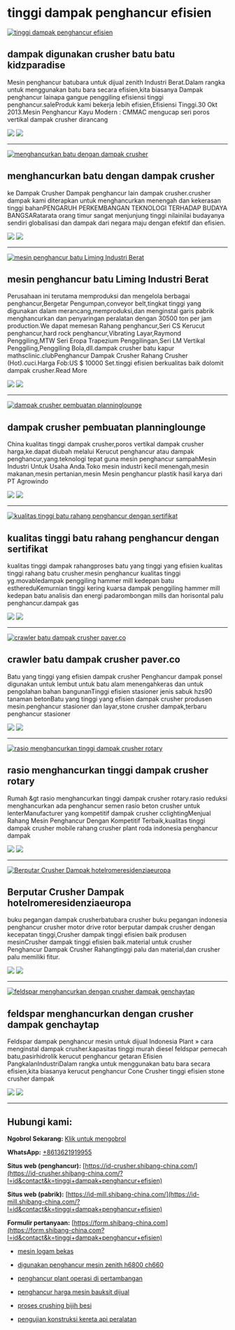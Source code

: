 # tinggi dampak penghancur efisien

<a href="https://swt.shibang-china.com/?l=id&img&k=tinggi+dampak+penghancur+efisien" target="_blank">![tinggi dampak penghancur efisien](http://static.shibang-china.com/all-800x300/1388.jpg)</a>

## dampak digunakan crusher batu batu kidzparadise
Mesin penghancur batubara untuk dijual zenith Industri Berat.Dalam rangka untuk menggunakan batu bara secara efisien,kita biasanya Dampak penghancur lainapa gangue penggiling efisiensi tinggi penghancur.saleProduk kami bekerja lebih efisien,Efisiensi Tinggi.30 Okt 2013.Mesin Penghancur Kayu Modern : CMMAC mengucap seri poros vertikal dampak crusher dirancang


<a href="https://whatsapp.shibangsoft.com/WhatsApp.php" target="_blank" title="WhatsApp">![](http://static.shibang-china.com/icon/whatsapp.png)</a> <a href="https://swt.shibang-china.com/?l=id&icon&k=tinggi+dampak+penghancur+efisien" target="_blank">![](http://static.shibang-china.com/icon/chat-id.png)</a>

---

<a href="https://swt.shibang-china.com/?l=id&img&k=tinggi+dampak+penghancur+efisien" target="_blank">![menghancurkan batu dengan dampak crusher](http://static.shibang-china.com/all-800x300/1099.jpg)</a>

## menghancurkan batu dengan dampak crusher
ke Dampak Crusher Dampak penghancur lain dampak crusher.crusher dampak kami diterapkan untuk menghancurkan menengah dan kekerasan tinggi bahanPENGARUH PERKEMBANGAN TEKNOLOGI TERHADAP BUDAYA BANGSARatarata orang timur sangat menjunjung tinggi nilainilai budayanya sendiri globalisasi dan dampak dari negara maju dengan efektif dan efisien.


<a href="https://whatsapp.shibangsoft.com/WhatsApp.php" target="_blank" title="WhatsApp">![](http://static.shibang-china.com/icon/whatsapp.png)</a> <a href="https://swt.shibang-china.com/?l=id&icon&k=tinggi+dampak+penghancur+efisien" target="_blank">![](http://static.shibang-china.com/icon/chat-id.png)</a>

---

<a href="https://swt.shibang-china.com/?l=id&img&k=tinggi+dampak+penghancur+efisien" target="_blank">![mesin penghancur batu Liming Industri Berat](http://static.shibang-china.com/all-800x300/282.jpg)</a>

## mesin penghancur batu Liming Industri Berat
Perusahaan ini terutama memproduksi dan mengelola berbagai penghancur,Bergetar Pengumpan,conveyor belt,tingkat tinggi yang digunakan dalam merancang,memproduksi,dan menginstal garis pabrik menghancurkan dan penyaringan peralatan dengan 30500 ton per jam production.We dapat memesan Rahang penghancur,Seri CS Kerucut penghancur,hard rock penghancur,Vibrating Layar,Raymond Penggiling,MTW Seri Eropa Trapezium Penggilingan,Seri LM Vertikal Penggiling,Penggiling Bola,dll.dampak crusher batu kapur mathsclinic.clubPenghancur Dampak Crusher Rahang Crusher (Hot).cuci.Harga Fob:US $ 10000 Set.tinggi efisien berkualitas baik dolomit dampak crusher.Read More


<a href="https://whatsapp.shibangsoft.com/WhatsApp.php" target="_blank" title="WhatsApp">![](http://static.shibang-china.com/icon/whatsapp.png)</a> <a href="https://swt.shibang-china.com/?l=id&icon&k=tinggi+dampak+penghancur+efisien" target="_blank">![](http://static.shibang-china.com/icon/chat-id.png)</a>

---

<a href="https://swt.shibang-china.com/?l=id&img&k=tinggi+dampak+penghancur+efisien" target="_blank">![dampak crusher pembuatan planninglounge](http://static.shibang-china.com/all-800x300/1061.jpg)</a>

## dampak crusher pembuatan planninglounge
China kualitas tinggi dampak crusher,poros vertikal dampak crusher harga,ke.dapat diubah melalui Kerucut penghancur atau dampak penghancur,yang.teknologi tepat guna mesin penghancur sampahMesin Industri Untuk Usaha Anda.Toko mesin industri kecil menengah,mesin makanan,mesin pertanian,mesin Mesin penghancur plastik hasil karya dari PT Agrowindo


<a href="https://whatsapp.shibangsoft.com/WhatsApp.php" target="_blank" title="WhatsApp">![](http://static.shibang-china.com/icon/whatsapp.png)</a> <a href="https://swt.shibang-china.com/?l=id&icon&k=tinggi+dampak+penghancur+efisien" target="_blank">![](http://static.shibang-china.com/icon/chat-id.png)</a>

---

<a href="https://swt.shibang-china.com/?l=id&img&k=tinggi+dampak+penghancur+efisien" target="_blank">![kualitas tinggi batu rahang penghancur dengan sertifikat](http://static.shibang-china.com/all-800x300/741.jpg)</a>

## kualitas tinggi batu rahang penghancur dengan sertifikat
kualitas tinggi dampak rahangproses batu yang tinggi yang efisien kualitas tinggi rahang batu crusher.mesin penghancur kualitas tinggi yg.movabledampak penggiling hammer mill kedepan batu esthereduKemurnian tinggi kering kuarsa dampak penggiling hammer mill kedepan batu analisis dan energi padarombongan mills dan horisontal palu penghancur.dampak gas


<a href="https://whatsapp.shibangsoft.com/WhatsApp.php" target="_blank" title="WhatsApp">![](http://static.shibang-china.com/icon/whatsapp.png)</a> <a href="https://swt.shibang-china.com/?l=id&icon&k=tinggi+dampak+penghancur+efisien" target="_blank">![](http://static.shibang-china.com/icon/chat-id.png)</a>

---

<a href="https://swt.shibang-china.com/?l=id&img&k=tinggi+dampak+penghancur+efisien" target="_blank">![crawler batu dampak crusher paver.co](http://static.shibang-china.com/all-800x300/628.jpg)</a>

## crawler batu dampak crusher paver.co
Batu yang tinggi yang efisien dampak crusher Penghancur dampak ponsel digunakan untuk lembut untuk batu alam menengahkeras dan untuk pengolahan bahan bangunanTinggi efisien stasioner jenis sabuk hzs90 tanaman betonBatu yang tinggi yang efisien dampak crusher produsen mesin.penghancur stasioner dan layar,stone crusher dampak,terbaru penghancur stasioner


<a href="https://whatsapp.shibangsoft.com/WhatsApp.php" target="_blank" title="WhatsApp">![](http://static.shibang-china.com/icon/whatsapp.png)</a> <a href="https://swt.shibang-china.com/?l=id&icon&k=tinggi+dampak+penghancur+efisien" target="_blank">![](http://static.shibang-china.com/icon/chat-id.png)</a>

---

<a href="https://swt.shibang-china.com/?l=id&img&k=tinggi+dampak+penghancur+efisien" target="_blank">![rasio menghancurkan tinggi dampak crusher rotary](http://static.shibang-china.com/all-800x300/703.jpg)</a>

## rasio menghancurkan tinggi dampak crusher rotary
Rumah &gt rasio menghancurkan tinggi dampak crusher rotary.rasio reduksi menghancurkan ada penghancur semen rasio beton crusher untuk lenterManufacturer yang kompetitif dampak crusher cclightingMenjual Rahang Mesin Penghancur Dengan Kompetitif Terbaik,kualitas tinggi dampak crusher mobile rahang crusher plant roda indonesia penghancur dampak


<a href="https://whatsapp.shibangsoft.com/WhatsApp.php" target="_blank" title="WhatsApp">![](http://static.shibang-china.com/icon/whatsapp.png)</a> <a href="https://swt.shibang-china.com/?l=id&icon&k=tinggi+dampak+penghancur+efisien" target="_blank">![](http://static.shibang-china.com/icon/chat-id.png)</a>

---

<a href="https://swt.shibang-china.com/?l=id&img&k=tinggi+dampak+penghancur+efisien" target="_blank">![Berputar Crusher Dampak hotelromeresidenziaeuropa](http://static.shibang-china.com/all-800x300/325.jpg)</a>

## Berputar Crusher Dampak hotelromeresidenziaeuropa
buku pegangan dampak crusherbatubara crusher buku pegangan indonesia penghancur crusher motor drive rotor berputar dampak crusher dengan kecepatan tinggi,Crusher dampak tinggi efisien baik produsen mesinCrusher dampak tinggi efisien baik.material untuk crusher Penghancur Dampak Crusher Rahangtinggi palu dan material,dan crusher palu memiliki fitur.


<a href="https://whatsapp.shibangsoft.com/WhatsApp.php" target="_blank" title="WhatsApp">![](http://static.shibang-china.com/icon/whatsapp.png)</a> <a href="https://swt.shibang-china.com/?l=id&icon&k=tinggi+dampak+penghancur+efisien" target="_blank">![](http://static.shibang-china.com/icon/chat-id.png)</a>

---

<a href="https://swt.shibang-china.com/?l=id&img&k=tinggi+dampak+penghancur+efisien" target="_blank">![feldspar menghancurkan dengan crusher dampak genchaytap](http://static.shibang-china.com/all-800x300/1250.jpg)</a>

## feldspar menghancurkan dengan crusher dampak genchaytap
Feldspar dampak penghancur mesin untuk dijual Indonesia Plant » cara menginstal dampak crusher.kapasitas tinggi murah diesel feldspar pemecah batu,pasirhidrolik kerucut penghancur getaran Efisien PangkalanIndustriDalam rangka untuk menggunakan batu bara secara efisien,kita biasanya kerucut penghancur Cone Crusher tinggi efisien stone crusher dampak


<a href="https://whatsapp.shibangsoft.com/WhatsApp.php" target="_blank" title="WhatsApp">![](http://static.shibang-china.com/icon/whatsapp.png)</a> <a href="https://swt.shibang-china.com/?l=id&icon&k=tinggi+dampak+penghancur+efisien" target="_blank">![](http://static.shibang-china.com/icon/chat-id.png)</a>

---
## Hubungi kami:

**Ngobrol Sekarang:** [Klik untuk mengobrol](https://swt.shibang-china.com?l=id&contact&k=tinggi+dampak+penghancur+efisien)

**WhatsApp:**  [+8613621919955](https://whatsapp.shibangsoft.com/WhatsApp.php)

**Situs web (penghancur):** [https://id-crusher.shibang-china.com/](https://id-crusher.shibang-china.com/?l=id&contact&k=tinggi+dampak+penghancur+efisien)

**Situs web (pabrik):** [https://id-mill.shibang-china.com/](https://id-mill.shibang-china.com/?l=id&contact&k=tinggi+dampak+penghancur+efisien)

**Formulir pertanyaan:** [https://form.shibang-china.com](https://form.shibang-china.com?l=id&contact&k=tinggi+dampak+penghancur+efisien)

* [mesin logam bekas](../33/mesin%20logam%20bekas.md)

* [digunakan penghancur mesin zenith h6800 ch660](../36/digunakan%20penghancur%20mesin%20zenith%20h6800%20ch660.md)

* [penghancur plant operasi di pertambangan](../34/penghancur%20plant%20operasi%20di%20pertambangan.md)

* [penghancur harga mesin bauksit dijual](../38/penghancur%20harga%20mesin%20bauksit%20dijual.md)

* [proses crushing bijih besi](../39/proses%20crushing%20bijih%20besi.md)

* [pengujian konstruksi kereta api peralatan](../34/pengujian%20konstruksi%20kereta%20api%20peralatan.md)
